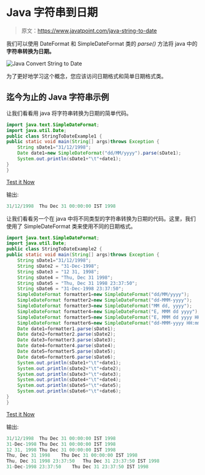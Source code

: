 # Java 字符串到日期

> 原文：<https://www.javatpoint.com/java-string-to-date>

我们可以使用 DateFormat 和 SimpleDateFormat 类的 *parse()* 方法将 java 中的**字符串转换为日期。**

![Java Convert String to Date](../img/b3709c99b0ed0aec2259e0d11c8e2442.png)

为了更好地学习这个概念，您应该访问日期格式和简单日期格式类。

## 迄今为止的 Java 字符串示例

让我们看看用 java 将字符串转换为日期的简单代码。

```java
import java.text.SimpleDateFormat;
import java.util.Date;
public class StringToDateExample1 {
public static void main(String[] args)throws Exception {
	String sDate1="31/12/1998";
	Date date1=new SimpleDateFormat("dd/MM/yyyy").parse(sDate1);
	System.out.println(sDate1+"\t"+date1);
}
}

```

[Test it Now](https://compiler.javatpoint.com/opr/test.jsp?filename=StringToDateExample1)

输出:

```java
31/12/1998	Thu Dec 31 00:00:00 IST 1998

```

让我们看看另一个在 java 中将不同类型的字符串转换为日期的代码。这里，我们使用了 SimpleDateFormat 类来使用不同的日期格式。

```java
import java.text.SimpleDateFormat;
import java.util.Date;
public class StringToDateExample2 {
public static void main(String[] args)throws Exception {
	String sDate1="31/12/1998";
    String sDate2 = "31-Dec-1998";
    String sDate3 = "12 31, 1998";
    String sDate4 = "Thu, Dec 31 1998";
    String sDate5 = "Thu, Dec 31 1998 23:37:50";
    String sDate6 = "31-Dec-1998 23:37:50";
    SimpleDateFormat formatter1=new SimpleDateFormat("dd/MM/yyyy");
    SimpleDateFormat formatter2=new SimpleDateFormat("dd-MMM-yyyy");
    SimpleDateFormat formatter3=new SimpleDateFormat("MM dd, yyyy");
    SimpleDateFormat formatter4=new SimpleDateFormat("E, MMM dd yyyy");
    SimpleDateFormat formatter5=new SimpleDateFormat("E, MMM dd yyyy HH:mm:ss");
    SimpleDateFormat formatter6=new SimpleDateFormat("dd-MMM-yyyy HH:mm:ss");
    Date date1=formatter1.parse(sDate1);
    Date date2=formatter2.parse(sDate2);
    Date date3=formatter3.parse(sDate3);
    Date date4=formatter4.parse(sDate4);
    Date date5=formatter5.parse(sDate5);
    Date date6=formatter6.parse(sDate6);
	System.out.println(sDate1+"\t"+date1);
	System.out.println(sDate2+"\t"+date2);
	System.out.println(sDate3+"\t"+date3);
	System.out.println(sDate4+"\t"+date4);
	System.out.println(sDate5+"\t"+date5);
	System.out.println(sDate6+"\t"+date6);
}
}

```

[Test it Now](https://compiler.javatpoint.com/opr/test.jsp?filename=StringToDateExample2)

输出:

```java
31/12/1998	Thu Dec 31 00:00:00 IST 1998
31-Dec-1998	Thu Dec 31 00:00:00 IST 1998
12 31, 1998	Thu Dec 31 00:00:00 IST 1998
Thu, Dec 31 1998	Thu Dec 31 00:00:00 IST 1998
Thu, Dec 31 1998 23:37:50	Thu Dec 31 23:37:50 IST 1998
31-Dec-1998 23:37:50	Thu Dec 31 23:37:50 IST 1998

```